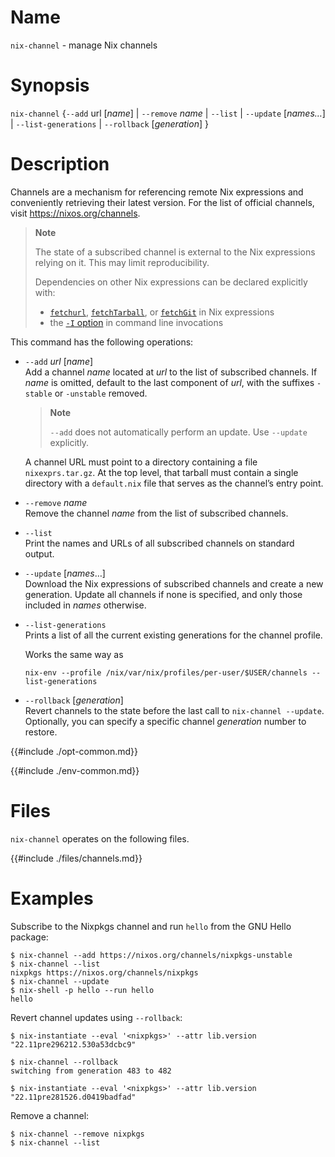 # Name

`nix-channel` - manage Nix channels

# Synopsis

`nix-channel` {`--add` url [*name*] | `--remove` *name* | `--list` | `--update` [*names…*] | `--list-generations` | `--rollback` [*generation*] }

# Description

Channels are a mechanism for referencing remote Nix expressions and conveniently retrieving their latest version.
For the list of official channels, visit <https://nixos.org/channels>.

> **Note**
>
> The state of a subscribed channel is external to the Nix expressions relying on it.
> This may limit reproducibility.
>
> Dependencies on other Nix expressions can be declared explicitly with:
> - [`fetchurl`](@docroot@/language/builtins.md#builtins-fetchurl), [`fetchTarball`](@docroot@/language/builtins.md#builtins-fetchTarball), or [`fetchGit`](@docroot@/language/builtins.md#builtins-fetchGit) in Nix expressions
> - the [`-I` option](@docroot@/command-ref/opt-common.md#opt-I) in command line invocations

This command has the following operations:

  - `--add` *url* \[*name*\]\
    Add a channel *name* located at *url* to the list of subscribed channels.
    If *name* is omitted, default to the last component of *url*, with the suffixes `-stable` or `-unstable` removed.

    > **Note**
    >
    > `--add` does not automatically perform an update.
    > Use `--update` explicitly.

    A channel URL must point to a directory containing a file `nixexprs.tar.gz`.
    At the top level, that tarball must contain a single directory with a `default.nix` file that serves as the channel’s entry point.

  - `--remove` *name*\
    Remove the channel *name* from the list of subscribed channels.

  - `--list`\
    Print the names and URLs of all subscribed channels on standard output.

  - `--update` \[*names*…\]\
    Download the Nix expressions of subscribed channels and create a new generation.
    Update all channels if none is specified, and only those included in *names* otherwise.

  - `--list-generations`\
    Prints a list of all the current existing generations for the
    channel profile.

    Works the same way as
    ```
    nix-env --profile /nix/var/nix/profiles/per-user/$USER/channels --list-generations
    ```

  - `--rollback` \[*generation*\]\
    Revert channels to the state before the last call to `nix-channel --update`.
    Optionally, you can specify a specific channel *generation* number to restore.

{{#include ./opt-common.md}}

{{#include ./env-common.md}}

# Files

`nix-channel` operates on the following files.

{{#include ./files/channels.md}}

# Examples

Subscribe to the Nixpkgs channel and run `hello` from the GNU Hello package:

```console
$ nix-channel --add https://nixos.org/channels/nixpkgs-unstable
$ nix-channel --list
nixpkgs https://nixos.org/channels/nixpkgs
$ nix-channel --update
$ nix-shell -p hello --run hello
hello
```

Revert channel updates using `--rollback`:

```console
$ nix-instantiate --eval '<nixpkgs>' --attr lib.version
"22.11pre296212.530a53dcbc9"

$ nix-channel --rollback
switching from generation 483 to 482

$ nix-instantiate --eval '<nixpkgs>' --attr lib.version
"22.11pre281526.d0419badfad"
```

Remove a channel:

```console
$ nix-channel --remove nixpkgs
$ nix-channel --list
```
